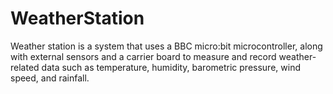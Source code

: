# WeatherStation
Weather station is a system that uses a BBC micro:bit microcontroller, along with external sensors and a carrier board to measure and record weather-related data such as temperature, humidity, barometric pressure, wind speed, and rainfall.
